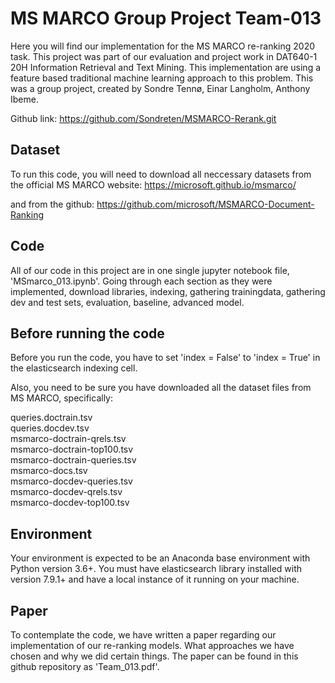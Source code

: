 # MS MARCO Group Project Team-013

Here you will find our implementation for the MS MARCO re-ranking 2020 task. This project was part of our evaluation and project work in DAT640-1 20H Information Retrieval and Text Mining. This implementation are using a feature based traditional machine learning approach to this problem.
This was a group project, created by Sondre Tennø, Einar Langholm, Anthony Ibeme.

Github link: https://github.com/Sondreten/MSMARCO-Rerank.git

## Dataset

To run this code, you will need to download all neccessary datasets from the official MS MARCO website: https://microsoft.github.io/msmarco/

and from the github: https://github.com/microsoft/MSMARCO-Document-Ranking

## Code

All of our code in this project are in one single jupyter notebook file, 'MSmarco_013.ipynb'.
Going through each section as they were implemented, download libraries, indexing, gathering trainingdata, gathering dev and test sets, evaluation, baseline, advanced model.

## Before running the code

Before you run the code, you have to set 'index = False' to 'index = True' in the elasticsearch indexing cell.

Also, you need to be sure you have downloaded all the dataset files from MS MARCO, specifically:

queries.doctrain.tsv  
queries.docdev.tsv  
msmarco-doctrain-qrels.tsv  
msmarco-doctrain-top100.tsv  
msmarco-doctrain-queries.tsv  
msmarco-docs.tsv  
msmarco-docdev-queries.tsv  
msmarco-docdev-qrels.tsv  
msmarco-docdev-top100.tsv  

## Environment

Your environment is expected to be an Anaconda base environment with Python version 3.6+.
You must have elasticsearch library installed with version 7.9.1+ and have a local instance of it running on your machine.

## Paper

To contemplate the code, we have written a paper regarding our implementation of our re-ranking models. What approaches we have chosen and why we did certain things.
The paper can be found in this github repository as 'Team_013.pdf'.